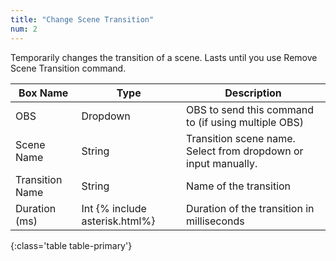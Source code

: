 ```yaml
---
title: "Change Scene Transition"
num: 2
---
```


Temporarily changes the transition of a scene. Lasts until you use Remove Scene Transition command.

| Box Name | Type | Description | 
|-------|--------|--------
|OBS|Dropdown|OBS to send this command to (if using multiple OBS)|
|Scene Name|	String	|Transition scene name. Select from dropdown or input manually.
|Transition Name	|String	|Name of the transition
|Duration (ms)	|Int {% include asterisk.html%}|	Duration of the transition in milliseconds
{:class='table table-primary'}









